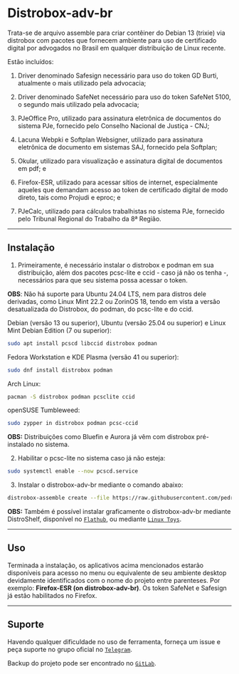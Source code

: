 # Distrobox-adv-br

Trata-se de arquivo assemble para criar contêiner do Debian 13 (trixie) via distrobox com pacotes que fornecem ambiente para uso de certificado digital por advogados no Brasil em qualquer distribuição de Linux recente. 

Estão incluídos:

1) Driver denominado Safesign necessário para uso do token GD Burti, atualmente o mais utilizado pela advocacia;
   
3) Driver denominado SafeNet necessário para uso do token SafeNet 5100, o segundo mais utilizado pela advocacia;

4) PJeOffice Pro, utilizado para assinatura eletrônica de documentos do sistema PJe, fornecido pelo Conselho Nacional de Justiça - CNJ;
   
5) Lacuna Webpki e Softplan Websigner, utilizado para assinatura eletrônica de documento em sistemas SAJ, fornecido pela Softplan;
   
6) Okular, utilizado para visualização e assinatura digital de documentos em pdf; e

7) Firefox-ESR, utilizado para acessar sítios de internet, especialmente aqueles que demandam acesso ao token de certificado digital de modo direto, tais como Projudi e eproc; e

8) PJeCalc, utilizado para cálculos trabalhistas no sistema PJe, fornecido pelo Tribunal Regional do Trabalho da 8ª Região.

---

## Instalação

1. Primeiramente, é necessário instalar o distrobox e podman em sua distribuição, além dos pacotes pcsc-lite e ccid - caso já não os tenha -, necessários para que seu sistema possa acessar o token.

**OBS**: Não há suporte para Ubuntu 24.04 LTS, nem para distros dele derivadas, como Linux Mint 22.2 ou ZorinOS 18, tendo em vista a versão desatualizada do Distrobox, do podman, do pcsc-lite e do ccid.

Debian (versão 13 ou superior), Ubuntu (versão 25.04 ou superior) e Linux Mint Debian Edition (7 ou superior):

```bash
sudo apt install pcscd libccid distrobox podman
```

Fedora Workstation e KDE Plasma (versão 41 ou superior):

```bash
sudo dnf install distrobox podman
```
Arch Linux:
  
```bash
pacman -S distrobox podman pcsclite ccid
```

openSUSE Tumbleweed:
```bash
sudo zypper in distrobox podman pcsc-ccid
```

**OBS:** Distribuições como Bluefin e Aurora já vêm com distrobox pré-instalado no sistema.

2. Habilitar o pcsc-lite no sistema caso já não esteja:
   
```bash
sudo systemctl enable --now pcscd.service
```

3. Instalar o distrobox-adv-br mediante o comando abaixo:

```bash
distrobox-assemble create --file https://raw.githubusercontent.com/pedrohqb/distrobox-adv-br/refs/heads/main/distrobox-adv-br
```

**OBS:** Também é possível instalar graficamente o distrobox-adv-br mediante DistroShelf, disponível no [`Flathub`](https://flathub.org/apps/com.ranfdev.DistroShelf), ou mediante [`Linux Toys`](https://github.com/psygreg/linuxtoys).

---

## Uso

Terminada a instalação, os aplicativos acima mencionados estarão disponíveis para acesso no menu ou equivalente de seu ambiente desktop devidamente identificados com o nome do projeto entre parenteses. Por exemplo: **Firefox-ESR (on distrobox-adv-br)**. Os token SafeNet e Safesign já estão habilitados no Firefox.

---

## Suporte

Havendo qualquer dificuldade no uso de ferramenta, forneça um issue e peça suporte no grupo oficial no [`Telegram`](https://t.me/advogados_linux).

Backup do projeto pode ser encontrado no [`GitLab`](https://gitlab.com/pedrohqb/distrobox-adv-br).
